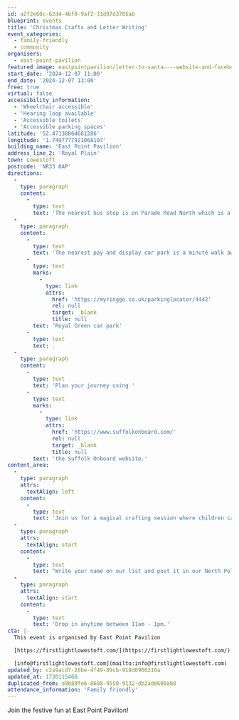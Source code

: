 ```yaml
---
id: a2f2e60c-62d4-4bf8-9af2-31d97d3785ab
blueprint: events
title: 'Christmas Crafts and Letter Writing'
event_categories:
  - family-friendly
  - community
organisers:
  - east-point-pavilion
featured_image: eastpointpavilion/letter-to-santa----website-and-facebook.png
start_date: '2024-12-07 11:00'
end_date: '2024-12-07 13:00'
free: true
virtual: false
accessibility_information:
  - 'Wheelchair accessible'
  - 'Hearing loop available'
  - 'Accessible toilets'
  - 'Accessible parking spaces'
latitude: '52.47138864661286'
longitude: '1.7497777921068107'
building_name: 'East Point Pavilion'
address_line_2: 'Royal Plain'
town: Lowestoft
postcode: 'NR33 0AP'
directions:
  -
    type: paragraph
    content:
      -
        type: text
        text: 'The nearest bus stop is on Parade Road North which is a three minute walk from East Point Pavilion. There is a selection of buses which connect us to the town centre for example, No X2, X22 and 109.'
  -
    type: paragraph
    content:
      -
        type: text
        text: 'The nearest pay and display car park is a minute walk away at '
      -
        type: text
        marks:
          -
            type: link
            attrs:
              href: 'https://myringgo.co.uk/parkinglocator/4442'
              rel: null
              target: _blank
              title: null
        text: 'Royal Green car park'
      -
        type: text
        text: .
  -
    type: paragraph
    content:
      -
        type: text
        text: 'Plan your journey using '
      -
        type: text
        marks:
          -
            type: link
            attrs:
              href: 'https://www.suffolkonboard.com/'
              rel: null
              target: _blank
              title: null
        text: 'the Suffolk Onboard website.'
content_area:
  -
    type: paragraph
    attrs:
      textAlign: left
    content:
      -
        type: text
        text: 'Join us for a magical crafting session where children can decorate a beautiful Christmas card to take home and are invited to write and post their own letter to Father Christmas.'
  -
    type: paragraph
    attrs:
      textAlign: start
    content:
      -
        type: text
        text: "Write your name on our list and post it in our North Pole Express mailbox and return next week to receive your reply (between 11am-1pm on Saturday 14th\_December)."
  -
    type: paragraph
    attrs:
      textAlign: start
    content:
      -
        type: text
        text: 'Drop in anytime between 11am - 1pm.'
cta: |-
  This event is organised by East Point Pavilion

  [https://firstlightlowestoft.com/](https://firstlightlowestoft.com/)

  [info@firstlightlowestoft.com](mailto:info@firstlightlowestoft.com)
updated_by: c2a9acd7-26be-4f49-89cb-918d0960210a
updated_at: 1730115468
duplicated_from: a9b89fe6-8608-4550-9132-db2add600a08
attendance_information: 'Family friendly'
---
```

Join the festive fun at East Point Pavilion!